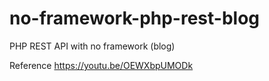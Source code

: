 # no-framework-php-rest-blog
 PHP REST API with no framework (blog)


Reference
https://youtu.be/OEWXbpUMODk
